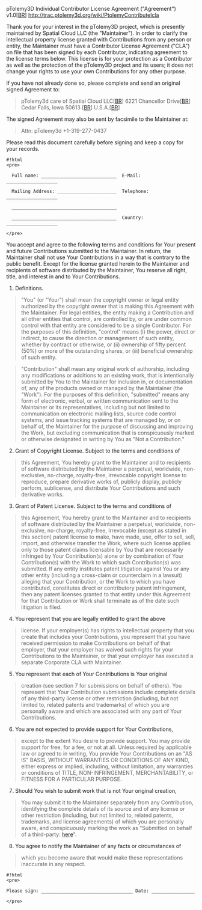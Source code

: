 pTolemy3D Individual Contributor License Agreement ("Agreement") v1.0[[BR](BR.md)]
http://trac.ptolemy3d.org/wiki/PtolemyContributeIcla

Thank you for your interest in the pTolemy3D project, which is
presently maintained by Spatial Cloud LLC (the "Maintainer").  In order
to clarify the intellectual property license granted with
Contributions from any person or entity, the Maintainer must have a
Contributor License Agreement ("CLA") on file that has been signed by
each Contributor, indicating agreement to the license terms below.
This license is for your protection as a Contributor as well as the
protection of the pTolemy3D project and its users; it does not change
your rights to use your own Contributions for any other purpose.

If you have not already done so, please complete and send an original
signed Agreement to:

> pTolemy3d care of Spatial Cloud LLC[[BR](BR.md)]
> 6221 Chancellor Drive[[BR](BR.md)]
> Cedar Falls, Iowa 50613 [[BR](BR.md)]
> U.S.A.[[BR](BR.md)]

The signed Agreement may also be sent by facsimile to the Maintainer at:

> Attn: pTolemy3d +1-319-277-0437

Please read this document carefully before signing and keep a copy for
your records.


```
#!html
<pre>

  Full name: ____________________________  E-Mail:    ___________________

  Mailing Address: ______________________  Telephone: ___________________

  _______________________________________  

  _______________________________________  Country:   ___________________

</pre>
```

You accept and agree to the following terms and conditions for Your
present and future Contributions submitted to the Maintainer.  In
return, the Maintainer shall not use Your Contributions in a way that
is contrary to the public benefit.  Except for the license granted
herein to the Maintainer and recipients of software distributed by
the Maintainer, You reserve all right, title, and interest in and to
Your Contributions.

1. Definitions.

> "You" (or "Your") shall mean the copyright owner or legal entity
> authorized by the copyright owner that is making this Agreement
> with the Maintainer. For legal entities, the entity making a
> Contribution and all other entities that control, are controlled
> by, or are under common control with that entity are considered to
> be a single Contributor.  For the purposes of this definition,
> "control" means (i) the power, direct or indirect, to cause the
> direction or management of such entity, whether by contract or
> otherwise, or (ii) ownership of fifty percent (50%) or more of the
> outstanding shares, or (iii) beneficial ownership of such entity.

> "Contribution" shall mean any original work of authorship,
> including any modifications or additions to an existing work, that
> is intentionally submitted by You to the Maintainer for inclusion
> in, or documentation of, any of the products owned or managed by
> the Maintainer (the "Work"). For the purposes of this definition,
> "submitted" means any form of electronic, verbal, or written
> communication sent to the Maintainer or its representatives,
> including but not limited to communication on electronic mailing
> lists, source code control systems, and issue tracking systems that
> are managed by, or on behalf of, the Maintainer for the purpose of
> discussing and improving the Work, but excluding communication that
> is conspicuously marked or otherwise designated in writing by You
> as "Not a Contribution."

2. Grant of Copyright License.  Subject to the terms and conditions of
> this Agreement, You hereby grant to the Maintainer and to
> recipients of software distributed by the Maintainer a perpetual,
> worldwide, non-exclusive, no-charge, royalty-free, irrevocable
> copyright license to reproduce, prepare derivative works of,
> publicly display, publicly perform, sublicense, and distribute Your
> Contributions and such derivative works.

3. Grant of Patent License.  Subject to the terms and conditions of
> this Agreement, You hereby grant to the Maintainer and to
> recipients of software distributed by the Maintainer a perpetual,
> worldwide, non-exclusive, no-charge, royalty-free, irrevocable
> (except as stated in this section) patent license to make, have
> made, use, offer to sell, sell, import, and otherwise transfer the
> Work, where such license applies only to those patent claims
> licensable by You that are necessarily infringed by Your
> Contribution(s) alone or by combination of Your Contribution(s)
> with the Work to which such Contribution(s) was submitted. If any
> entity institutes patent litigation against You or any other entity
> (including a cross-claim or counterclaim in a lawsuit) alleging
> that your Contribution, or the Work to which you have contributed,
> constitutes direct or contributory patent infringement, then any
> patent licenses granted to that entity under this Agreement for
> that Contribution or Work shall terminate as of the date such
> litigation is filed.

4. You represent that you are legally entitled to grant the above
> license. If your employer(s) has rights to intellectual property
> that you create that includes your Contributions, you represent
> that you have received permission to make Contributions on behalf
> of that employer, that your employer has waived such rights for
> your Contributions to the Maintainer, or that your employer has
> executed a separate Corporate CLA with Maintainer.

5. You represent that each of Your Contributions is Your original
> creation (see section 7 for submissions on behalf of others).  You
> represent that Your Contribution submissions include complete
> details of any third-party license or other restriction (including,
> but not limited to, related patents and trademarks) of which you
> are personally aware and which are associated with any part of Your
> Contributions.

6. You are not expected to provide support for Your Contributions,
> except to the extent You desire to provide support. You may provide
> support for free, for a fee, or not at all. Unless required by
> applicable law or agreed to in writing, You provide Your
> Contributions on an "AS IS" BASIS, WITHOUT WARRANTIES OR CONDITIONS
> OF ANY KIND, either express or implied, including, without
> limitation, any warranties or conditions of TITLE,
> NON-INFRINGEMENT, MERCHANTABILITY, or FITNESS FOR A PARTICULAR
> PURPOSE.

7. Should You wish to submit work that is not Your original creation,
> You may submit it to the Maintainer separately from any
> Contribution, identifying the complete details of its source and of
> any license or other restriction (including, but not limited to,
> related patents, trademarks, and license agreements) of which you
> are personally aware, and conspicuously marking the work as
> "Submitted on behalf of a third-party: [here](named.md)".

8. You agree to notify the Maintainer of any facts or circumstances of
> which you become aware that would make these representations
> inaccurate in any respect.

```
#!html
<pre>

Please sign: __________________________________ Date: ________________

</pre>
```
